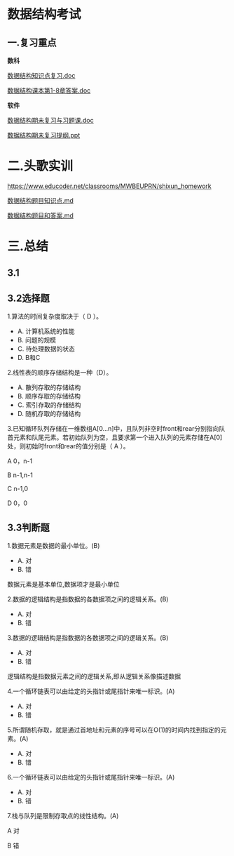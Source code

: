 # 数据结构考试

## 一.复习重点

**数科**

[数据结构知识点复习.doc](image\数据结构知识点复习.docx)

[数据结构课本第1-8章答案.doc](image\第1-8章.doc)

**软件**

[数据结构期未复习与习题课.doc](image\数据结构期未复习与习题课.doc)

[数据结构期未复习提纲.ppt](image\数据结构期未复习提纲.ppt)

# 二.头歌实训

https://www.educoder.net/classrooms/MWBEUPRN/shixun_homework

[数据结构题目知识点.md](数据结构题目知识点.md)

[数据结构题目和答案.md](数据结构题目和答案.md)

# 三.总结

## 3.1



## 3.2选择题

1.算法的时间复杂度取决于（ D ）。‌ 

- A. 计算机系统的性能
- B. 问题的规模
- C. 待处理数据的状态
- D. B和C

2.线性表的顺序存储结构是一种（D）。

- A. 散列存取的存储结构
- B. 顺序存取的存储结构
- C. 索引存取的存储结构
- D. 随机存取的存储结构

3.已知循环队列存储在一维数组A[0...n]中，且队列非空时front和rear分别指向队首元素和队尾元素。若初始队列为空，且要求第一个进入队列的元素存储在A[0]处，则初始时front和rear的值分别是（  A  ）。‏ 

A 0，n-1

B n-1,n-1

C  n-1,0

D  0，0

## 3.3判断题

1.数据元素是数据的最小单位。(B) ‌ 

- A. 对
- B. 错

数据元素是基本单位,数据项才是最小单位

2.数据的逻辑结构是指数据的各数据项之间的逻辑关系。(B)

- A. 对
- B. 错

3.数据的逻辑结构是指数据的各数据项之间的逻辑关系。(B)

- A. 对
- B. 错

逻辑结构是指数据元素之间的逻辑关系,即从逻辑关系像描述数据

4.一个循环链表可以由给定的头指针或尾指针来唯一标识。(A)

- A. 对
- B. 错

5.所谓随机存取，就是通过首地址和元素的序号可以在O(1)的时间内找到指定的元素。(A)

- A. 对
- B. 错

6.一个循环链表可以由给定的头指针或尾指针来唯一标识。(A)

- A. 对
- B. 错

7.栈与队列是限制存取点的线性结构。(A)

A  对

B  错